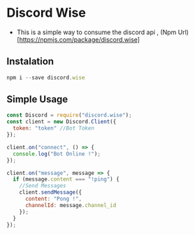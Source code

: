 # Discord Wise

- This is a simple way to consume the discord api , (Npm Url)[https://npmjs.com/package/discord.wise]

## Instalation

```js
npm i --save discord.wise
```

## Simple Usage

```js
const Discord = require("discord.wise");
const client = new Discord.Client({
  token: "token" //Bot Token
});

client.on("connect", () => {
  console.log("Bot Online !");
});

client.on("message", message => {
  if (message.content === "!ping") {
    //Send Messages
    client.sendMessage({
      content: "Pong !",
      channelId: message.channel_id
    });
  }
});
```
